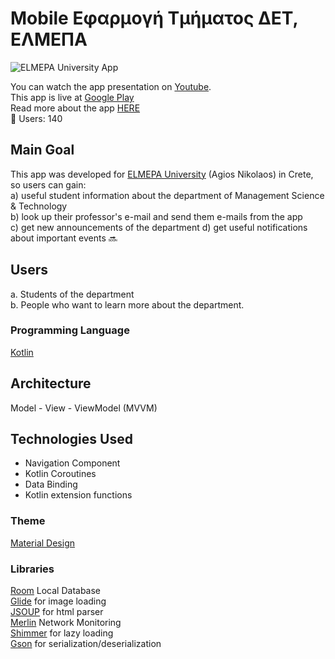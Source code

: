 # Mobile Εφαρμογή Τμήματος ΔΕΤ, ΕΛΜΕΠΑ

![ELMEPA University App](https://user-images.githubusercontent.com/64270931/98338632-227cbe00-2013-11eb-8283-9ff5ade07f5c.png)

You can watch the app presentation on [Youtube](https://youtu.be/FQGB7BWJGSI). <br/>
This app is live at [Google Play](https://play.google.com/store/apps/details?id=com.stathis.elmepaunivapp) <br/>
Read more about the app [HERE](https://mst.hmu.gr/ypiresies/mobile-epharmogh-tmhmatos/) <br/>
🧍 Users: 140

## Main Goal

This app was developed for [ELMEPA University](https://mst.hmu.gr/) (Agios Nikolaos) in Crete, so users can gain:<br/>
a) useful student information about the department of Management Science & Technology <br/>
b) look up their professor's e-mail and send them e-mails from the app <br/>
c) get new announcements of the department
d) get useful notifications about important events 🔜

## Users

a. Students of the department <br/>
b. People who want to learn more about the department.

### Programming Language 

[Kotlin](https://kotlinlang.org/)

## Architecture
Model - View - ViewModel (MVVM)

## Technologies Used
- Navigation Component <br/>
- Kotlin Coroutines <br/>
- Data Binding <br/>
- Kotlin extension functions

### Theme 

[Material Design](https://material.io/)

### Libraries

[Room](https://developer.android.com/topic/libraries/architecture/room) Local Database <br/>
[Glide](https://github.com/bumptech/glide) for image loading<br/>
[JSOUP](https://jsoup.org/) for html parser<br/>
[Merlin](https://github.com/novoda/merlin) Network Monitoring <br/>
[Shimmer](https://github.com/facebook/shimmer-android) for lazy loading <br/>
[Gson](https://github.com/google/gson) for serialization/deserialization
